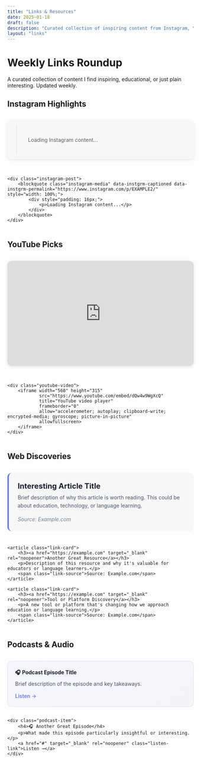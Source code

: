 ```yaml
---
title: "Links & Resources"
date: 2025-01-18
draft: false
description: "Curated collection of inspiring content from Instagram, YouTube, and around the web"
layout: "links"
---
```


# Weekly Links Roundup

A curated collection of content I find inspiring, educational, or just plain interesting. Updated weekly.

## Instagram Highlights

<div class="instagram-grid">
    <!-- Example Instagram embeds - replace with actual embed codes -->
    <div class="instagram-post">
        <blockquote class="instagram-media" data-instgrm-captioned data-instgrm-permalink="https://www.instagram.com/p/EXAMPLE1/" style="width: 100%;">
            <div style="padding: 16px;">
                <p>Loading Instagram content...</p>
            </div>
        </blockquote>
    </div>
    
    <div class="instagram-post">
        <blockquote class="instagram-media" data-instgrm-captioned data-instgrm-permalink="https://www.instagram.com/p/EXAMPLE2/" style="width: 100%;">
            <div style="padding: 16px;">
                <p>Loading Instagram content...</p>
            </div>
        </blockquote>
    </div>
</div>

## YouTube Picks

<div class="youtube-grid">
    <!-- Example YouTube embeds - replace with actual video IDs -->
    <div class="youtube-video">
        <iframe width="560" height="315" 
                src="https://www.youtube.com/embed/dQw4w9WgXcQ" 
                title="YouTube video player" 
                frameborder="0" 
                allow="accelerometer; autoplay; clipboard-write; encrypted-media; gyroscope; picture-in-picture" 
                allowfullscreen>
        </iframe>
    </div>
    
    <div class="youtube-video">
        <iframe width="560" height="315" 
                src="https://www.youtube.com/embed/dQw4w9WgXcQ" 
                title="YouTube video player" 
                frameborder="0" 
                allow="accelerometer; autoplay; clipboard-write; encrypted-media; gyroscope; picture-in-picture" 
                allowfullscreen>
        </iframe>
    </div>
</div>

## Web Discoveries

<div class="web-links">
    <article class="link-card">
        <h3><a href="https://example.com" target="_blank" rel="noopener">Interesting Article Title</a></h3>
        <p>Brief description of why this article is worth reading. This could be about education, technology, or language learning.</p>
        <span class="link-source">Source: Example.com</span>
    </article>
    
    <article class="link-card">
        <h3><a href="https://example.com" target="_blank" rel="noopener">Another Great Resource</a></h3>
        <p>Description of this resource and why it's valuable for educators or language learners.</p>
        <span class="link-source">Source: Example.com</span>
    </article>
    
    <article class="link-card">
        <h3><a href="https://example.com" target="_blank" rel="noopener">Tool or Platform Discovery</a></h3>
        <p>A new tool or platform that's changing how we approach education or language learning.</p>
        <span class="link-source">Source: Example.com</span>
    </article>
</div>

## Podcasts & Audio

<div class="podcast-list">
    <div class="podcast-item">
        <h4>🎧 Podcast Episode Title</h4>
        <p>Brief description of the episode and key takeaways.</p>
        <a href="#" target="_blank" rel="noopener" class="listen-link">Listen →</a>
    </div>
    
    <div class="podcast-item">
        <h4>🎧 Another Great Episode</h4>
        <p>What made this episode particularly insightful or interesting.</p>
        <a href="#" target="_blank" rel="noopener" class="listen-link">Listen →</a>
    </div>
</div>

<style>
.instagram-grid, .youtube-grid {
    display: grid;
    grid-template-columns: repeat(auto-fit, minmax(300px, 1fr));
    gap: 2rem;
    margin: 2rem 0;
}

.instagram-post, .youtube-video {
    background: var(--color-surface, #f7f7f7);
    border-radius: 12px;
    overflow: hidden;
    box-shadow: 0 2px 8px rgba(0,0,0,0.1);
}

.youtube-video iframe {
    width: 100%;
    height: auto;
    aspect-ratio: 16/9;
}

.web-links {
    display: grid;
    gap: 1.5rem;
    margin: 2rem 0;
}

.link-card {
    padding: 1.5rem;
    background: var(--color-surface, #f7f7f7);
    border-radius: 12px;
    border-left: 4px solid #667eea;
    transition: transform 0.2s, box-shadow 0.2s;
}

.link-card:hover {
    transform: translateX(4px);
    box-shadow: 0 4px 12px rgba(102, 126, 234, 0.2);
}

.link-card h3 {
    margin: 0 0 0.5rem 0;
    font-size: 1.25rem;
}

.link-card h3 a {
    color: var(--color-text-primary, #1a202c);
    text-decoration: none;
    border-bottom: 2px solid transparent;
    transition: border-color 0.2s;
}

.link-card h3 a:hover {
    border-bottom-color: #667eea;
}

.link-card p {
    color: var(--color-text-secondary, #4a5568);
    line-height: 1.6;
    margin: 0.5rem 0;
}

.link-source {
    display: inline-block;
    margin-top: 0.5rem;
    font-size: 0.875rem;
    color: var(--color-text-muted, #718096);
    font-style: italic;
}

.podcast-list {
    display: grid;
    gap: 1rem;
    margin: 2rem 0;
}

.podcast-item {
    padding: 1.25rem;
    background: linear-gradient(135deg, rgba(102, 126, 234, 0.05), rgba(118, 75, 162, 0.05));
    border-radius: 12px;
    border: 1px solid rgba(102, 126, 234, 0.2);
}

.podcast-item h4 {
    margin: 0 0 0.5rem 0;
    color: var(--color-text-primary, #1a202c);
}

.podcast-item p {
    color: var(--color-text-secondary, #4a5568);
    margin: 0.5rem 0;
}

.listen-link {
    display: inline-block;
    margin-top: 0.5rem;
    color: #667eea;
    text-decoration: none;
    font-weight: 600;
    transition: transform 0.2s;
}

.listen-link:hover {
    transform: translateX(4px);
}

/* Dark mode adjustments */
[data-theme="dark"] .link-card,
[data-theme="dark"] .instagram-post,
[data-theme="dark"] .youtube-video {
    background: var(--color-surface, #2d3748);
}

[data-theme="dark"] .podcast-item {
    background: linear-gradient(135deg, rgba(159, 122, 234, 0.1), rgba(139, 92, 192, 0.1));
    border-color: rgba(159, 122, 234, 0.3);
}

/* Responsive design */
@media (max-width: 768px) {
    .instagram-grid, .youtube-grid {
        grid-template-columns: 1fr;
    }
}
</style>

<!-- Instagram embed script -->
<script async src="//www.instagram.com/embed.js"></script>